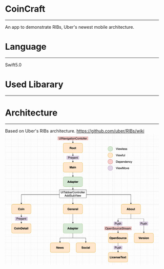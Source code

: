 # CoinCraft
--------------
An app to demonstrate RIBs, Uber's newest mobile architecture.

# Language
--------------
Swift5.0

# Used Libarary
--------------
[RIBs Swift]: https://github.com/uber/RIBs
[RxSwift]: https://github.com/ReactiveX/RxSwift
[Lottie-ios]: https://github.com/airbnb/lottie-ios
[Alamofire]: https://github.com/Alamofire/Alamofire
[SwiftyJSON]: https://github.com/SwiftyJSON/SwiftyJSON


# Architecture
--------------
Based on Uber's RIBs architecture. https://github.com/uber/RIBs/wiki
![ex screenshot](./CoinCraft/CoinCraft/Resources/ScreenShot/CoinCraft_RIBs.png)
